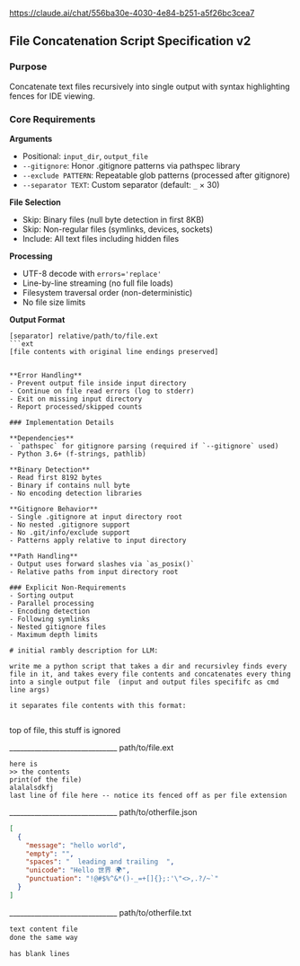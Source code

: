 https://claude.ai/chat/556ba30e-4030-4e84-b251-a5f26bc3cea7

## File Concatenation Script Specification v2

### Purpose
Concatenate text files recursively into single output with syntax highlighting fences for IDE viewing.

### Core Requirements

**Arguments**
- Positional: `input_dir`, `output_file`
- `--gitignore`: Honor .gitignore patterns via pathspec library
- `--exclude PATTERN`: Repeatable glob patterns (processed after gitignore)
- `--separator TEXT`: Custom separator (default: `_` × 30)

**File Selection**
- Skip: Binary files (null byte detection in first 8KB)
- Skip: Non-regular files (symlinks, devices, sockets)
- Include: All text files including hidden files

**Processing**
- UTF-8 decode with `errors='replace'`
- Line-by-line streaming (no full file loads)
- Filesystem traversal order (non-deterministic)
- No file size limits

**Output Format**
```
[separator] relative/path/to/file.ext
```ext
[file contents with original line endings preserved]
```
```

**Error Handling**
- Prevent output file inside input directory
- Continue on file read errors (log to stderr)
- Exit on missing input directory
- Report processed/skipped counts

### Implementation Details

**Dependencies**
- `pathspec` for gitignore parsing (required if `--gitignore` used)
- Python 3.6+ (f-strings, pathlib)

**Binary Detection**
- Read first 8192 bytes
- Binary if contains null byte
- No encoding detection libraries

**Gitignore Behavior**
- Single .gitignore at input directory root
- No nested .gitignore support
- No .git/info/exclude support
- Patterns apply relative to input directory

**Path Handling**
- Output uses forward slashes via `as_posix()`
- Relative paths from input directory root

### Explicit Non-Requirements
- Sorting output
- Parallel processing
- Encoding detection
- Following symlinks
- Nested gitignore files
- Maximum depth limits

# initial rambly description for LLM:

write me a python script that takes a dir and recursivley finds every file in it, and takes every file contents and concatenates every thing into a single output file  (input and output files specififc as cmd line args)

it separates file contents with this format:


```


top of file, this stuff is ignored

______________________________ path/to/file.ext
```ext
here is 
>> the contents 
print(of the file)
alalalsdkfj
last line of file here -- notice its fenced off as per file extension
```
______________________________ path/to/otherfile.json
```json
[
  {
    "message": "hello world",
    "empty": "",
    "spaces": "  leading and trailing  ",
    "unicode": "Hello 世界 🌍",
    "punctuation": "!@#$%^&*()-_=+[]{};:'\"<>,.?/~`"
  }
]
```
______________________________ path/to/otherfile.txt
```txt
text content file
done the same way 

has blank lines



```
```
